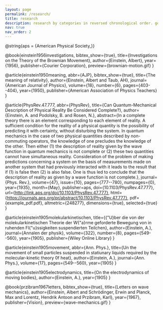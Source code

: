 ```yaml
---
layout: page
permalink: /research/
title: research
description: research by categories in reversed chronological order. generated by jekyll-scholar.
nav: true
nav_order: 2
---
```

<!-- _pages/research.md -->
<div class="research">
    @string{aps = {American Physical Society,}}

@book{einstein1956investigations,
  bibtex_show={true},
  title={Investigations on the Theory of the Brownian Movement},
  author={Einstein, Albert},
  year={1956},
  publisher={Courier Corporation},
  preview={brownian-motion.gif}
}

@article{einstein1950meaning,
  abbr={AJP},
  bibtex_show={true},
  title={The meaning of relativity},
  author={Einstein, Albert and Taub, AH},
  journal={American Journal of Physics},
  volume={18},
  number={6},
  pages={403--404},
  year={1950},
  publisher={American Association of Physics Teachers}
}

@article{PhysRev.47.777,
  abbr={PhysRev},
  title={Can Quantum-Mechanical Description of Physical Reality Be Considered Complete?},
  author={Einstein, A. and Podolsky, B. and Rosen, N.},
  abstract={In a complete theory there is an element corresponding to each element of reality. A sufficient condition for the reality of a physical quantity is the possibility of predicting it with certainty, without disturbing the system. In quantum mechanics in the case of two physical quantities described by non-commuting operators, the knowledge of one precludes the knowledge of the other. Then either (1) the description of reality given by the wave function in quantum mechanics is not complete or (2) these two quantities cannot have simultaneous reality. Consideration of the problem of making predictions concerning a system on the basis of measurements made on another system that had previously interacted with it leads to the result that if (1) is false then (2) is also false. One is thus led to conclude that the description of reality as given by a wave function is not complete.},
  journal={Phys. Rev.},
  volume={47},
  issue={10},
  pages={777--780},
  numpages={0},
  year={1935},
  month={May},
  publisher=aps,
  doi={10.1103/PhysRev.47.777},
  url={http://link.aps.org/doi/10.1103/PhysRev.47.777},
  html={https://journals.aps.org/pr/abstract/10.1103/PhysRev.47.777},
  pdf={example_pdf.pdf},
  altmetric={248277},
  dimensions={true},
  selected={true}
}

@article{einstein1905molekularkinetischen,
  title={{\"U}ber die von der molekularkinetischen Theorie der W{\"a}rme geforderte Bewegung von in ruhenden Fl{\"u}ssigkeiten suspendierten Teilchen},
  author={Einstein, A.},
  journal={Annalen der physik},
  volume={322},
  number={8},
  pages={549--560},
  year={1905},
  publisher={Wiley Online Library}
}

@article{einstein1905movement,
  abbr={Ann. Phys.},
  title={Un the movement of small particles suspended in statiunary liquids required by the molecular-kinetic theory 0f heat},
  author={Einstein, A.},
  journal={Ann. Phys.},
  volume={17},
  pages={549--560},
  year={1905}
}

@article{einstein1905electrodynamics,
  title={On the electrodynamics of moving bodies},
  author={Einstein, A.},
  year={1905}
}

@book{przibram1967letters,
  bibtex_show={true},
  title={Letters on wave mechanics},
  author={Einstein, Albert and Schrödinger, Erwin and Planck, Max and Lorentz, Hendrik Antoon and Przibram, Karl},
  year={1967},
  publisher={Vision},
  preview={wave-mechanics.gif}
}

</div>
